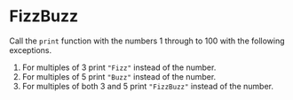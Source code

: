 # FizzBuzz

Call the `print` function with the numbers 1 through to 100 with the following exceptions.

1. For multiples of 3 print `"Fizz"` instead of the number.
2. For multiples of 5 print `"Buzz"` instead of the number.
3. For multiples of both 3 and 5 print `"FizzBuzz"` instead of the number.
